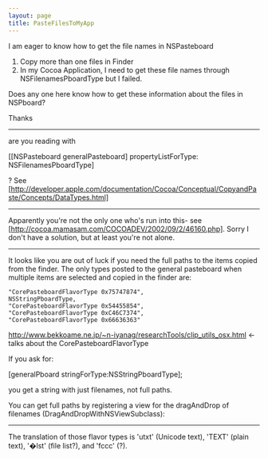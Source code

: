 ```yaml
---
layout: page
title: PasteFilesToMyApp
---
```


I am eager to know how to get the file names in NSPasteboard

1) Copy more than one files in Finder
2) In my Cocoa Application, I need to get these file names through NSFilenamesPboardType but I failed.

Does any one here know how to get these information about the files in NSPboard?

Thanks

---- 

are you reading with

    
[[NSPasteboard generalPasteboard] propertyListForType: NSFilenamesPboardType]

? See [http://developer.apple.com/documentation/Cocoa/Conceptual/CopyandPaste/Concepts/DataTypes.html]

----

Apparently you're not the only one who's run into this- see [http://cocoa.mamasam.com/COCOADEV/2002/09/2/46160.php]. Sorry I don't have a solution, but at least you're not alone.

----

It looks like you are out of luck if you need the full paths to the items copied from the finder. The only types posted to the general pasteboard when multiple items are selected and copied in the finder are:

    
    "CorePasteboardFlavorType 0x75747874", 
    NSStringPboardType, 
    "CorePasteboardFlavorType 0x54455854", 
    "CorePasteboardFlavorType 0xC46C7374", 
    "CorePasteboardFlavorType 0x66636363"


http://www.bekkoame.ne.jp/~n-iyanag/researchTools/clip_utils_osx.html <- talks about the CorePasteboardFlavorType

If you ask for:

    
 [generalPboard stringForType:NSStringPboardType];


you get a string with just filenames, not full paths. 

You can get full paths by registering a view for the dragAndDrop of filenames (DragAndDropWithNSViewSubclass):

----

The translation of those flavor types is 'utxt' (Unicode text), 'TEXT' (plain text), '�lst' (file list?), and 'fccc' (?).

